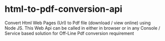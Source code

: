 # html-to-pdf-conversion-api
Convert Html Web Pages (Url) to Pdf file (download / view online) using Node JS. This Web Api can be called in either in browser or in any Console / Service based solution for Off-Line Pdf conversion requirement
